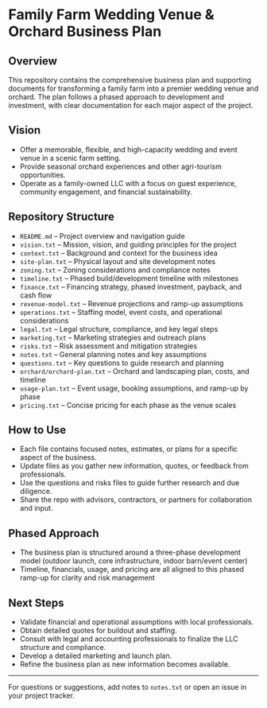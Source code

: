 # Family Farm Wedding Venue & Orchard Business Plan

## Overview
This repository contains the comprehensive business plan and supporting documents for transforming a family farm into a premier wedding venue and orchard. The plan follows a phased approach to development and investment, with clear documentation for each major aspect of the project.

## Vision
- Offer a memorable, flexible, and high-capacity wedding and event venue in a scenic farm setting.
- Provide seasonal orchard experiences and other agri-tourism opportunities.
- Operate as a family-owned LLC with a focus on guest experience, community engagement, and financial sustainability.

## Repository Structure
- `README.md` – Project overview and navigation guide
- `vision.txt` – Mission, vision, and guiding principles for the project
- `context.txt` – Background and context for the business idea
- `site-plan.txt` – Physical layout and site development notes
- `zoning.txt` – Zoning considerations and compliance notes
- `timeline.txt` – Phased build/development timeline with milestones
- `finance.txt` – Financing strategy, phased investment, payback, and cash flow
- `revenue-model.txt` – Revenue projections and ramp-up assumptions
- `operations.txt` – Staffing model, event costs, and operational considerations
- `legal.txt` – Legal structure, compliance, and key legal steps
- `marketing.txt` – Marketing strategies and outreach plans
- `risks.txt` – Risk assessment and mitigation strategies
- `notes.txt` – General planning notes and key assumptions
- `questions.txt` – Key questions to guide research and planning
- `orchard/orchard-plan.txt` – Orchard and landscaping plan, costs, and timeline
- `usage-plan.txt` – Event usage, booking assumptions, and ramp-up by phase
- `pricing.txt` – Concise pricing for each phase as the venue scales

## How to Use
- Each file contains focused notes, estimates, or plans for a specific aspect of the business.
- Update files as you gather new information, quotes, or feedback from professionals.
- Use the questions and risks files to guide further research and due diligence.
- Share the repo with advisors, contractors, or partners for collaboration and input.

## Phased Approach
- The business plan is structured around a three-phase development model (outdoor launch, core infrastructure, indoor barn/event center)
- Timeline, financials, usage, and pricing are all aligned to this phased ramp-up for clarity and risk management

## Next Steps
- Validate financial and operational assumptions with local professionals.
- Obtain detailed quotes for buildout and staffing.
- Consult with legal and accounting professionals to finalize the LLC structure and compliance.
- Develop a detailed marketing and launch plan.
- Refine the business plan as new information becomes available.

---

For questions or suggestions, add notes to `notes.txt` or open an issue in your project tracker.

